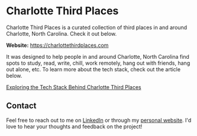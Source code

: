 # Charlotte Third Places

Charlotte Third Places is a curated collection of third places in and around Charlotte, North Carolina. Check it out below.

**Website:** <https://charlottethirdplaces.com>

It was designed to help people in and around Charlotte, North Carolina find spots to study, read, write, chill, work remotely, hang out with friends, hang out alone, etc. To learn more about the tech stack, check out the article below.

[Exploring the Tech Stack Behind Charlotte Third Places](https://segunakinyemi.com/blog/charlotte-third-places-tech-stack)

## Contact

Feel free to reach out to me on [LinkedIn](https://www.linkedin.com/in/segunakinyemi/) or through my [personal website](https://segunakinyemi.com). I'd love to hear your thoughts and feedback on the project!
